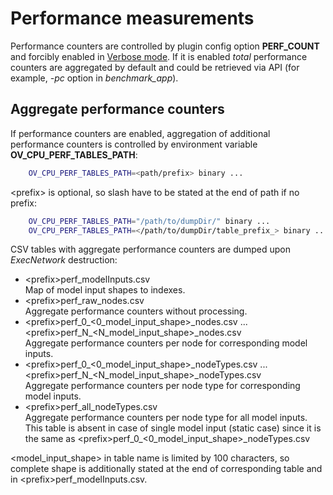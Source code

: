 # Performance measurements

Performance counters are controlled by plugin config option **PERF_COUNT** and forcibly enabled in [Verbose mode](verbose.md). If it is enabled *total* performance counters are aggregated by default and could be retrieved via API (for example, *-pc* option in *benchmark_app*).

## Aggregate performance counters

If performance counters are enabled, aggregation of additional performance counters is controlled by environment variable **OV_CPU_PERF_TABLES_PATH**:
```sh
    OV_CPU_PERF_TABLES_PATH=<path/prefix> binary ...
```

\<prefix\> is optional, so slash have to be stated at the end of path if no prefix:
```sh
    OV_CPU_PERF_TABLES_PATH="/path/to/dumpDir/" binary ...
    OV_CPU_PERF_TABLES_PATH=</path/to/dumpDir/table_prefix_> binary ...
```

CSV tables with aggregate performance counters are dumped upon *ExecNetwork* destruction:
* \<prefix\>perf_modelInputs.csv\
Map of model input shapes to indexes.
* \<prefix\>perf_raw_nodes.csv\
Aggregate performance counters without processing.
* \<prefix\>perf_0_\<0_model_input_shape\>\_nodes.csv ... \<prefix\>perf_N_\<N_model_input_shape\>\_nodes.csv\
Aggregate performance counters per node for corresponding model inputs.
* \<prefix\>perf_0_\<0_model_input_shape\>\_nodeTypes.csv ... \<prefix\>perf_N_\<N_model_input_shape\>\_nodeTypes.csv\
Aggregate performance counters per node type for corresponding model inputs.
* \<prefix\>perf_all_nodeTypes.csv\
Aggregate performance counters per node type for all model inputs.\
This table is absent in case of single model input (static case) since it is the same as \<prefix\>perf_0_\<0_model_input_shape\>_nodeTypes.csv

\<model_input_shape\> in table name is limited by 100 characters, so complete shape is additionally stated at the end of corresponding table and in \<prefix\>perf_modelInputs.csv.
